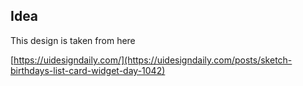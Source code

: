 ## Idea
This design is taken from here

[https://uidesigndaily.com/](https://uidesigndaily.com/posts/sketch-birthdays-list-card-widget-day-1042)
